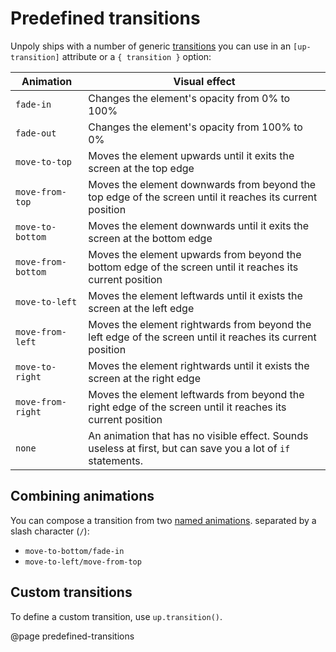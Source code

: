 Predefined transitions
======================

Unpoly ships with a number of generic [transitions](/up.motion#transitions)
you can use in an `[up-transition]` attribute or a `{ transition }` option:


| Animation          | Visual effect  |
|--------------------|----------------|
| `fade-in`          | Changes the element's opacity from 0% to 100% |
| `fade-out`         | Changes the element's opacity from 100% to 0% |
| `move-to-top`      | Moves the element upwards until it exits the screen at the top edge |
| `move-from-top`    | Moves the element downwards from beyond the top edge of the screen until it reaches its current position |
| `move-to-bottom`   | Moves the element downwards until it exits the screen at the bottom edge |
| `move-from-bottom` | Moves the element upwards from beyond the bottom edge of the screen until it reaches its current position |
| `move-to-left`     | Moves the element leftwards until it exists the screen at the left edge |
| `move-from-left`   | Moves the element rightwards from beyond the left edge of the screen until it reaches its current position |
| `move-to-right`    | Moves the element rightwards until it exists the screen at the right edge |
| `move-from-right`  | Moves the element leftwards from beyond the right  edge of the screen until it reaches its current position |
| `none`             | An animation that has no visible effect. Sounds useless at first, but can save you a lot of `if` statements. |


## Combining animations

You can compose a transition from two [named animations](/predefined-animations).
separated by a slash character (`/`):

- `move-to-bottom/fade-in`
- `move-to-left/move-from-top`


## Custom transitions

To define a custom transition, use `up.transition()`.


@page predefined-transitions
